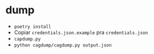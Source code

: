 # dump

- `poetry install`
- Copiar `credentials.json.example` pra `credentials.json`
- `capdump.py`
- `python cagdump/cagdump.py output.json`
